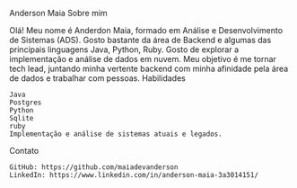 Anderson Maia
Sobre mim

Olá! Meu nome é Anderdon Maia, formado em  Análise e Desenvolvimento de Sistemas (ADS). Gosto bastante da área de Backend e algumas das principais linguagens Java, Python, Ruby. Gosto de explorar a implementação e análise de dados em nuvem. Meu objetivo é me tornar tech lead, juntando minha vertente backend com minha afinidade pela área de dados e trabalhar com pessoas.
Habilidades

    Java
    Postgres
    Python
    Sqlite
    ruby
    Implementação e análise de sistemas atuais e legados.

Contato

    GitHub: https://github.com/maiadevanderson
    LinkedIn: https://www.linkedin.com/in/anderson-maia-3a3014151/
